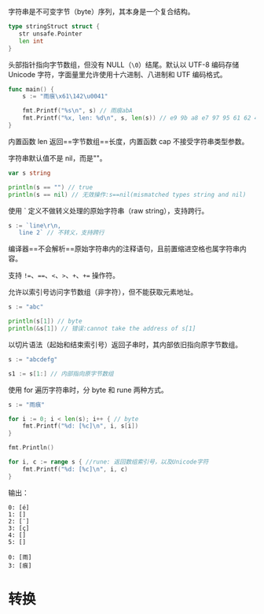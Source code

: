 字符串是不可变字节（byte）序列，其本身是一个复合结构。
```go
type stringStruct struct {
   str unsafe.Pointer
   len int
}
```

头部指针指向字节数组，但没有 NULL（`\0`）结尾。默认以 UTF-8 编码存储 Unicode 字符，字面量里允许使用十六进制、八进制和 UTF 编码格式。
```go
func main() { 
	s := "雨痕\x61\142\u0041"

	fmt.Printf("%s\n", s) // 雨痕abA
	fmt.Printf("%x, len: %d\n", s, len(s)) // e9 9b a8 e7 97 95 61 62 41, len: 9
}
```

内置函数 len 返回==字节数组==长度，内置函数 cap 不接受字符串类型参数。

字符串默认值不是 nil，而是""。
```go
var s string

println(s == "") // true
println(s == nil) // 无效操作:s==nil(mismatched types string and nil)
```

使用  \`  定义不做转义处理的原始字符串（raw string），支持跨行。
```go
s := `line\r\n,
   line 2` // 不转义，支持跨行
```

编译器==不会解析==原始字符串内的注释语句，且前置缩进空格也属字符串内容。

支持 `!=`、`==`、`<`、`>`、`+`、`+=` 操作符。

允许以索引号访问字节数组（非字符），但不能获取元素地址。
```go
s := "abc"

println(s[1]) // byte
println(&s[1]) // 错误:cannot take the address of s[1]
```

以切片语法（起始和结束索引号）返回子串时，其内部依旧指向原字节数组。
```go
s := "abcdefg"

s1 := s[1:] // 内部指向原字节数组
```

使用 for 遍历字符串时，分 byte 和 rune 两种方式。
```go
s := "雨痕"

for i := 0; i < len(s); i++ { // byte
	fmt.Printf("%d: [%c]\n", i, s[i]) 
} 

fmt.Println()

for i, c := range s { //rune: 返回数组索引号，以及Unicode字符
	fmt.Printf("%d: [%c]\n", i, c)
}
```
输出：
```shell
0: [é]
1: []
2: [¨]
3: [ç]
4: []
5: []

0: [雨]
3: [痕]
```

# 转换

